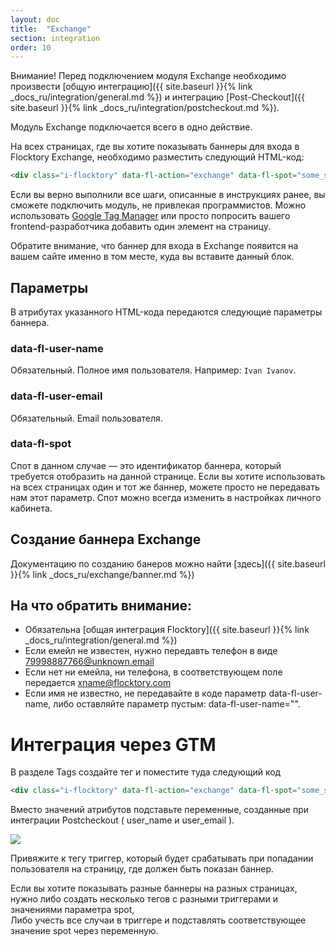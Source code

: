```yaml
---
layout: doc
title:  "Exchange"
section: integration
order: 10
---
```


Внимание! Перед подключением модуля Exchange необходимо произвести [общую интеграцию]({{ site.baseurl }}{% link _docs_ru/integration/general.md %}) и интеграцию [Post-Checkout]({{ site.baseurl }}{% link _docs_ru/integration/postcheckout.md %}).

Модуль Exchange подключается всего в одно действие.

На всех страницах, где вы хотите показывать баннеры для входа в Flocktory Exchange, необходимо разместить следующий HTML-код:

```html
<div class="i-flocktory" data-fl-action="exchange" data-fl-spot="some_spot" data-fl-user-name="Ivan Ivanov" data-fl-user-email="ivan@gmail.com"></div>
```

Если вы верно выполнили все шаги, описанные в инструкциях ранее, вы сможете подключить модуль, не привлекая программистов. Можно использовать [Google Tag Manager](http://www.google.com/tagmanager/) или просто попросить вашего frontend-разработчика добавить один элемент на страницу.

Обратите внимание, что баннер для входа в Exchange появится на вашем сайте именно в том месте, куда вы вставите данный блок.

## Параметры
В атрибутах указанного HTML-кода передаются следующие параметры баннера.

### data-fl-user-name
Обязaтельный. Полное имя пользователя. Например: `Ivan Ivanov`.

### data-fl-user-email
Обязaтельный. Email пользователя.

### data-fl-spot
Спот в данном случае — это идентификатор баннера, который требуется отобразить на данной странице. Если вы хотите использовать на всех страницах один и тот же баннер, можете просто не передавать нам этот параметр. Спот можно всегда изменить в настройках личного кабинета.

## Создание баннера Exchange
Документацию по созданию банеров можно найти [здесь]({{ site.baseurl }}{% link _docs_ru/exchange/banner.md %})


## На что обратить внимание:
* Обязательна [общая интеграция Flocktory]({{ site.baseurl }}{% link _docs_ru/integration/general.md %})
* Если емейл не известен, нужно передавть телефон в виде 79998887766@unknown.email
* Если нет ни емейла, ни телефона, в соответствующем поле передается xname@flocktory.com
* Если имя не известно, не передавайте в коде параметр data-fl-user-name, либо оставляйте параметр пустым: data-fl-user-name="".



# Интеграция через GTM

В разделе Tags создайте тег и поместите туда следующий код

```html
<div class="i-flocktory" data-fl-action="exchange" data-fl-spot="some_spot" data-fl-user-name="Ivan Ivanov" data-fl-user-email="ivan@gmail.com"></div>
```

Вместо значений атрибутов подставьте переменные,  созданные при интеграции Postcheckout ( user_name и user_email ).

![](https://assets.flocktory.com/uploads/clients/1791/bad05265-b502-4c42-beae-45271f6f9dfd_image18.png)

Привяжите к тегу триггер, который будет срабатывать при попадании пользователя на страницу,  где должен быть показан баннер.

Если вы хотите показывать разные баннеры на разных страницах, нужно либо создать несколько тегов с разными триггерами и значениями параметра spot,  
Либо учесть все случаи в триггере и подставлять соответствующее значение spot через переменную.
